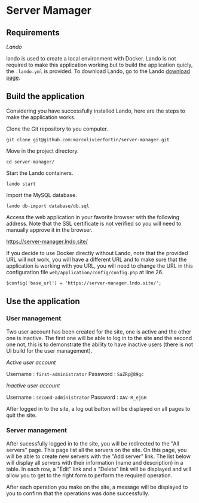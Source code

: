 # Server Mamager

## Requirements

*Lando*

lando is used to create a local environment with Docker. Lando is not required to make this application working but to build the application quicly, the `.lando.yml` is provided. To download Lando, go to the Lando [download page](https://lando.dev/download/).

## Build the application

Considering you have successfully installed Lando, here are the steps to make the application works.

Clone the Git repository to you computer.

`git clone git@github.com:marcolivierfortin/server-manager.git`

Move in the project directory.

`cd server-manager/`

Start the Lando containers.

`lando start`

Import the MySQL database.

`lando db-import database/db.sql`

Access the web application in your favorite browser with the following address. Note that the SSL certificate is not verified so you will need to manually approve it in the browser.

https://server-manager.lndo.site/

If you decide to use Docker directly without Lando, note that the provided URL will not work, you will have a different URL and to make sure that the application is working with you URL, you will need to change the URL in this configuration file `web/application/config/config.php` at line 26.

`$config['base_url'] = 'https://server-manager.lndo.site/';`

## Use the application

### User management

Two user account has been created for the site, one is active and the other one is inactive. The first one will be able to log in to the site and the second one not, this is to demonstrate the ability to have inactive users (there is not UI build for the user management).

*Active user account*

Username : `first-administrator`
Password : `SaZRp@89gc`

*Inactive user account*

Username : `second-administrator`
Password : `XAV-R_ejGH`

After logged in to the site,  a log out button will be displayed on all pages to quit the site.

### Server management

After sucessfully logged in to the site, you will be redirected to the "All servers" page. This page list all the servers on the site. On this page, you will be able to create new servers with the "Add server" link. The list below will display all servers with their information (name and description) in a table. In each row, a "Edit" link and a "Delete" link will be displayed and will allow you to get to the right form to perform the required operation.

After each operation you make on the site, a message will be displayed to you to confirm that the operations was done successfully.
